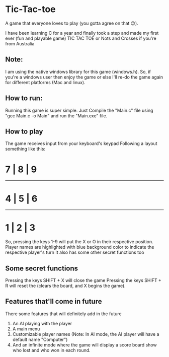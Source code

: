 # Tic-Tac-toe

A game that everyone loves to play (you gotta agree on that 😉).

I have been learning C for a year and finally took a step and made my first ever (fun and playable game) TIC TAC TOE or Nots and Crosses if you're from Australia

## Note:
I am using the native windows library for this game (windows.h). So, if you're a windows user then enjoy the game or else I'll re-do the game again for different platforms (Mac and linux).

## How to run:
Running this game is super simple. Just Compile the "Main.c" file using "gcc Main.c -o Main" and run the "Main.exe" file. 

## How to play
The game receives input from your keyboard's keypad
Following a layout something like this:

 # 7 | 8 | 9
 -----------
 # 4 | 5 | 6
 -----------
 # 1 | 2 | 3
 
So, pressing the keys 1-9 will put the X or O in their respective position. Player names are highlighted with blue background color to indicate the respective player's turn
It also has some other secret functions too 

## Some secret functions

Pressing the keys SHIFT + X will close the game
Pressing the keys SHIFT + R will reset the (clears the board, and X begins the game).

## Features that'll come in future

There some features that will definitely add in the future 
1) An AI playing with the player
2) A main menu
3) Customizable player names (Note: In AI mode, the AI player will have a default name "Computer")
4) And an infinite mode where the game will display a score board show who lost and who won in each round.
